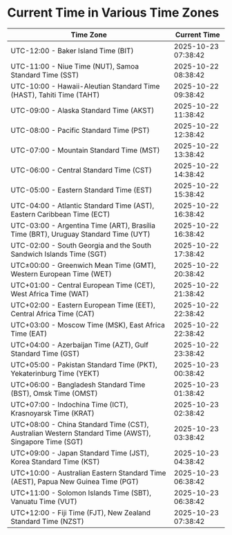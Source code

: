 # Current Time in Various Time Zones

| Time Zone | Current Time |
|-----------|--------------|
| UTC-12:00 - Baker Island Time (BIT) | 2025-10-23 07:38:42 |
| UTC-11:00 - Niue Time (NUT), Samoa Standard Time (SST) | 2025-10-22 08:38:42 |
| UTC-10:00 - Hawaii-Aleutian Standard Time (HAST), Tahiti Time (TAHT) | 2025-10-22 09:38:42 |
| UTC-09:00 - Alaska Standard Time (AKST) | 2025-10-22 11:38:42 |
| UTC-08:00 - Pacific Standard Time (PST) | 2025-10-22 12:38:42 |
| UTC-07:00 - Mountain Standard Time (MST) | 2025-10-22 13:38:42 |
| UTC-06:00 - Central Standard Time (CST) | 2025-10-22 14:38:42 |
| UTC-05:00 - Eastern Standard Time (EST) | 2025-10-22 15:38:42 |
| UTC-04:00 - Atlantic Standard Time (AST), Eastern Caribbean Time (ECT) | 2025-10-22 16:38:42 |
| UTC-03:00 - Argentina Time (ART), Brasília Time (BRT), Uruguay Standard Time (UYT) | 2025-10-22 16:38:42 |
| UTC-02:00 - South Georgia and the South Sandwich Islands Time (SGT) | 2025-10-22 17:38:42 |
| UTC±00:00 - Greenwich Mean Time (GMT), Western European Time (WET) | 2025-10-22 20:38:42 |
| UTC+01:00 - Central European Time (CET), West Africa Time (WAT) | 2025-10-22 21:38:42 |
| UTC+02:00 - Eastern European Time (EET), Central Africa Time (CAT) | 2025-10-22 22:38:42 |
| UTC+03:00 - Moscow Time (MSK), East Africa Time (EAT) | 2025-10-22 22:38:42 |
| UTC+04:00 - Azerbaijan Time (AZT), Gulf Standard Time (GST) | 2025-10-22 23:38:42 |
| UTC+05:00 - Pakistan Standard Time (PKT), Yekaterinburg Time (YEKT) | 2025-10-23 00:38:42 |
| UTC+06:00 - Bangladesh Standard Time (BST), Omsk Time (OMST) | 2025-10-23 01:38:42 |
| UTC+07:00 - Indochina Time (ICT), Krasnoyarsk Time (KRAT) | 2025-10-23 02:38:42 |
| UTC+08:00 - China Standard Time (CST), Australian Western Standard Time (AWST), Singapore Time (SGT) | 2025-10-23 03:38:42 |
| UTC+09:00 - Japan Standard Time (JST), Korea Standard Time (KST) | 2025-10-23 04:38:42 |
| UTC+10:00 - Australian Eastern Standard Time (AEST), Papua New Guinea Time (PGT) | 2025-10-23 06:38:42 |
| UTC+11:00 - Solomon Islands Time (SBT), Vanuatu Time (VUT) | 2025-10-23 06:38:42 |
| UTC+12:00 - Fiji Time (FJT), New Zealand Standard Time (NZST) | 2025-10-23 07:38:42 |
